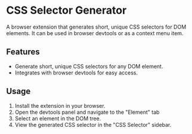 # CSS Selector Generator

A browser extension that generates short, unique CSS selectors for DOM elements. It can be used in browser devtools or as a context menu item.

## Features

- Generate short, unique CSS selectors for any DOM element.
- Integrates with browser devtools for easy access.

## Usage

1. Install the extension in your browser.
2. Open the devtools panel and navigate to the "Element" tab
3. Select an element in the DOM tree.
4. View the generated CSS selector in the "CSS Selector" sidebar.
